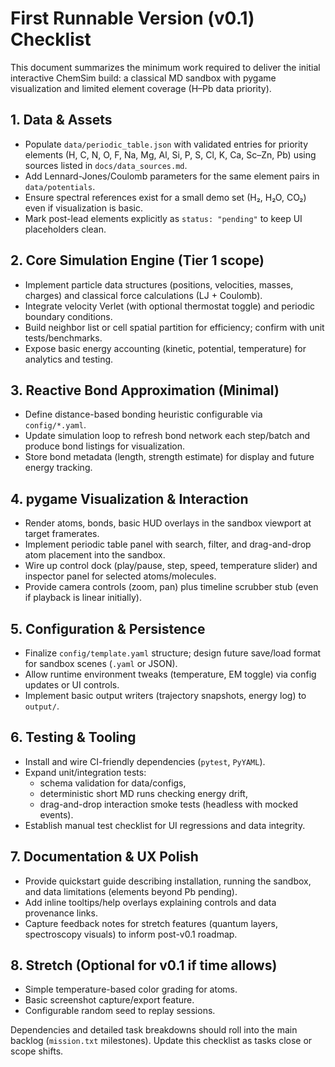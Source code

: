 # First Runnable Version (v0.1) Checklist

This document summarizes the minimum work required to deliver the initial interactive ChemSim build: a classical MD sandbox with pygame visualization and limited element coverage (H–Pb data priority).

## 1. Data & Assets
- Populate `data/periodic_table.json` with validated entries for priority elements (H, C, N, O, F, Na, Mg, Al, Si, P, S, Cl, K, Ca, Sc–Zn, Pb) using sources listed in `docs/data_sources.md`.
- Add Lennard-Jones/Coulomb parameters for the same element pairs in `data/potentials`.
- Ensure spectral references exist for a small demo set (H₂, H₂O, CO₂) even if visualization is basic.
- Mark post-lead elements explicitly as `status: "pending"` to keep UI placeholders clean.

## 2. Core Simulation Engine (Tier 1 scope)
- Implement particle data structures (positions, velocities, masses, charges) and classical force calculations (LJ + Coulomb).
- Integrate velocity Verlet (with optional thermostat toggle) and periodic boundary conditions.
- Build neighbor list or cell spatial partition for efficiency; confirm with unit tests/benchmarks.
- Expose basic energy accounting (kinetic, potential, temperature) for analytics and testing.

## 3. Reactive Bond Approximation (Minimal)
- Define distance-based bonding heuristic configurable via `config/*.yaml`.
- Update simulation loop to refresh bond network each step/batch and produce bond listings for visualization.
- Store bond metadata (length, strength estimate) for display and future energy tracking.

## 4. pygame Visualization & Interaction
- Render atoms, bonds, basic HUD overlays in the sandbox viewport at target framerates.
- Implement periodic table panel with search, filter, and drag-and-drop atom placement into the sandbox.
- Wire up control dock (play/pause, step, speed, temperature slider) and inspector panel for selected atoms/molecules.
- Provide camera controls (zoom, pan) plus timeline scrubber stub (even if playback is linear initially).

## 5. Configuration & Persistence
- Finalize `config/template.yaml` structure; design future save/load format for sandbox scenes (`.yaml` or JSON).
- Allow runtime environment tweaks (temperature, EM toggle) via config updates or UI controls.
- Implement basic output writers (trajectory snapshots, energy log) to `output/`.

## 6. Testing & Tooling
- Install and wire CI-friendly dependencies (`pytest`, `PyYAML`).
- Expand unit/integration tests:
  - schema validation for data/configs,
  - deterministic short MD runs checking energy drift,
  - drag-and-drop interaction smoke tests (headless with mocked events).
- Establish manual test checklist for UI regressions and data integrity.

## 7. Documentation & UX Polish
- Provide quickstart guide describing installation, running the sandbox, and data limitations (elements beyond Pb pending).
- Add inline tooltips/help overlays explaining controls and data provenance links.
- Capture feedback notes for stretch features (quantum layers, spectroscopy visuals) to inform post-v0.1 roadmap.

## 8. Stretch (Optional for v0.1 if time allows)
- Simple temperature-based color grading for atoms.
- Basic screenshot capture/export feature.
- Configurable random seed to replay sessions.

Dependencies and detailed task breakdowns should roll into the main backlog (`mission.txt` milestones). Update this checklist as tasks close or scope shifts.
